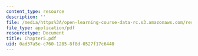 ```yaml
---
content_type: resource
description: ''
file: /media/https%3A/open-learning-course-data-rc.s3.amazonaws.com/res-12-000-evolution-of-physical-oceanography-spring-2007/0ad37a5ec76012858f8d0527f17c6440_Chapter5.pdf
file_type: application/pdf
resourcetype: Document
title: Chapter5.pdf
uid: 0ad37a5e-c760-1285-8f8d-0527f17c6440
---
```

